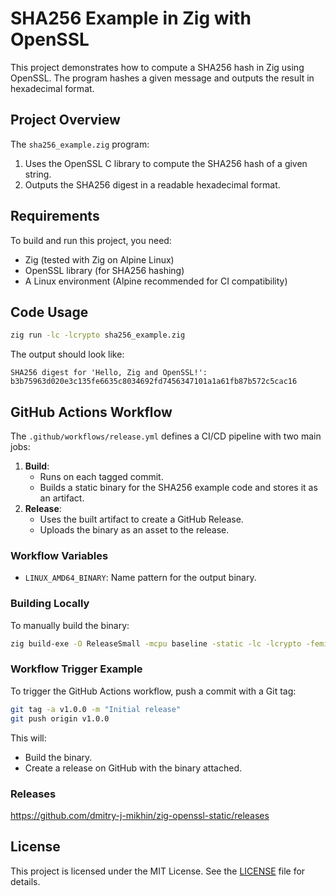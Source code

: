 # SHA256 Example in Zig with OpenSSL

This project demonstrates how to compute a SHA256 hash in Zig using OpenSSL. The program hashes a given message and outputs the result in hexadecimal format.

## Project Overview

The `sha256_example.zig` program:
1. Uses the OpenSSL C library to compute the SHA256 hash of a given string.
2. Outputs the SHA256 digest in a readable hexadecimal format.

## Requirements

To build and run this project, you need:
- Zig (tested with Zig on Alpine Linux)
- OpenSSL library (for SHA256 hashing)
- A Linux environment (Alpine recommended for CI compatibility)

## Code Usage

```bash
zig run -lc -lcrypto sha256_example.zig
```

The output should look like:
```
SHA256 digest for 'Hello, Zig and OpenSSL!': b3b75963d020e3c135fe6635c8034692fd7456347101a1a61fb87b572c5cac16
```

## GitHub Actions Workflow

The `.github/workflows/release.yml` defines a CI/CD pipeline with two main jobs:

1. **Build**: 
   - Runs on each tagged commit.
   - Builds a static binary for the SHA256 example code and stores it as an artifact.
2. **Release**:
   - Uses the built artifact to create a GitHub Release.
   - Uploads the binary as an asset to the release.

### Workflow Variables

- `LINUX_AMD64_BINARY`: Name pattern for the output binary.

### Building Locally

To manually build the binary:
```bash
zig build-exe -O ReleaseSmall -mcpu baseline -static -lc -lcrypto -femit-bin=sha256_example-amd64 sha256_example.zig
```

### Workflow Trigger Example

To trigger the GitHub Actions workflow, push a commit with a Git tag:
```bash
git tag -a v1.0.0 -m "Initial release"
git push origin v1.0.0
```

This will:
- Build the binary.
- Create a release on GitHub with the binary attached.

### Releases

https://github.com/dmitry-j-mikhin/zig-openssl-static/releases

## License

This project is licensed under the MIT License. See the [LICENSE](LICENSE) file for details.
